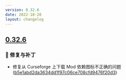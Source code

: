 ```yaml
---
version: 0.32.6
date: 2022-10-28
layout: changelog
---
```

## [0.32.6](#0.32.6)
### 🐛 修复与补丁

- 修复从 Curseforge 上下载 Mod 依赖图标不正确的问题 ([b5e1abd2da3634dd1f97c06ce708cfd9476f20d3](https://github.com/Voxelum/x-minecraft-launcher/commit/b5e1abd2da3634dd1f97c06ce708cfd9476f20d3))